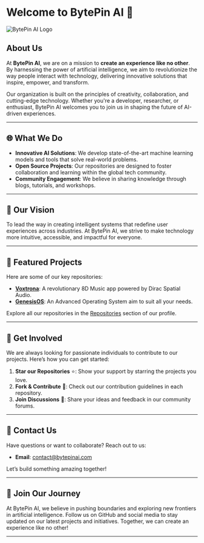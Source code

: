 # Welcome to BytePin AI 🌟

![BytePin AI Logo](Official-Banner.png)

## About Us

At **BytePin AI**, we are on a mission to **create an experience like no other**. By harnessing the power of artificial intelligence, we aim to revolutionize the way people interact with technology, delivering innovative solutions that inspire, empower, and transform.

Our organization is built on the principles of creativity, collaboration, and cutting-edge technology. Whether you're a developer, researcher, or enthusiast, BytePin AI welcomes you to join us in shaping the future of AI-driven experiences.

---

## 🌐 What We Do

- **Innovative AI Solutions**: We develop state-of-the-art machine learning models and tools that solve real-world problems.
- **Open Source Projects**: Our repositories are designed to foster collaboration and learning within the global tech community.
- **Community Engagement**: We believe in sharing knowledge through blogs, tutorials, and workshops.

---

## 🚀 Our Vision

To lead the way in creating intelligent systems that redefine user experiences across industries. At BytePin AI, we strive to make technology more intuitive, accessible, and impactful for everyone.

---

## 📂 Featured Projects

Here are some of our key repositories:

- [**Voxtrona**](#): A revolutionary 8D Music app powered by Dirac Spatial Audio.
- [**GenesisOS**](#): An Advanced Operating System aim to suit all your needs.

Explore all our repositories in the [Repositories](../repositories) section of our profile.

---

## 🤝 Get Involved

We are always looking for passionate individuals to contribute to our projects. Here’s how you can get started:

1. **Star our Repositories** ⭐: Show your support by starring the projects you love.
2. **Fork & Contribute** 🔧: Check out our contribution guidelines in each repository.
3. **Join Discussions** 💬: Share your ideas and feedback in our community forums.

---

## 📢 Contact Us

Have questions or want to collaborate? Reach out to us:

- **Email**: contact@bytepinai.com

Let’s build something amazing together!

---

## 🎉 Join Our Journey

At BytePin AI, we believe in pushing boundaries and exploring new frontiers in artificial intelligence. Follow us on GitHub and social media to stay updated on our latest projects and initiatives. Together, we can create an experience like no other!

---
